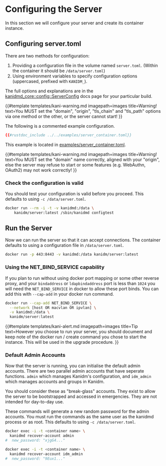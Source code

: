 # Configuring the Server

In this section we will configure your server and create its container instance.

## Configuring server.toml

There are two methods for configuration:

1. Providing a configuration file in the volume named `server.toml`. (Within the container it should
   be `/data/server.toml`)
2. Using environment variables to specify configuration options (uppercased, prefixed with
   `KANIDM_`).

The full options and explanations are in the
[kanidmd_core::config::ServerConfig](https://kanidm.github.io/kanidm/master/rustdoc/kanidmd_core/config/struct.ServerConfig.html)
docs page for your particular build.

<!-- deno-fmt-ignore-start -->

{{#template templates/kani-warning.md
imagepath=images
title=Warning!
text=You MUST set the "domain", "origin", "tls_chain" and "tls_path" options via one method or the other, or the server cannot start!
}}

<!-- deno-fmt-ignore-end -->

The following is a commented example configuration.

```toml
{{#rustdoc_include ../../examples/server_container.toml}}
```

This example is located in
[examples/server_container.toml](https://github.com/kanidm/kanidm/blob/master/examples/server_container.toml).

<!-- deno-fmt-ignore-start -->

{{#template templates/kani-warning.md
imagepath=images
title=Warning!
text=You MUST set the "domain" name correctly, aligned with your "origin", else the server may refuse to start or some features (e.g. WebAuthn, OAuth2) may not work correctly!
}}

<!-- deno-fmt-ignore-end -->

### Check the configuration is valid

You should test your configuration is valid before you proceed. This defaults to using
`-c /data/server.toml`.

```bash
docker run --rm -i -t -v kanidmd:/data \
    kanidm/server:latest /sbin/kanidmd configtest
```

## Run the Server

Now we can run the server so that it can accept connections. The container defaults to using a
configuration file in `/data/server.toml`.

```bash
docker run -p 443:8443 -v kanidmd:/data kanidm/server:latest
```

### Using the NET\_BIND\_SERVICE capability

If you plan to run without using docker port mapping or some other reverse proxy, and your
`bindaddress` or `ldapbindaddress` port is less than `1024` you will need the `NET_BIND_SERVICE` in
docker to allow these port binds. You can add this with `--cap-add` in your docker run command.

```bash
docker run --cap-add NET_BIND_SERVICE \
  --network [host OR macvlan OR ipvlan] \
  -v kanidmd:/data \
  kanidm/server:latest
```

<!-- deno-fmt-ignore-start -->

{{#template templates/kani-alert.md
imagepath=images
title=Tip
text=However you choose to run your server, you should document and keep note of the docker run / create command you chose to start the instance. This will be used in the upgrade procedure.
}}

<!-- deno-fmt-ignore-end -->

### Default Admin Accounts

Now that the server is running, you can initialise the default admin accounts. There are two
parallel admin accounts that have seperate functions. `admin` which manages Kanidm's configuration,
and `idm_admin` which manages accounts and groups in Kanidm.

You should consider these as "break-glass" accounts. They exist to allow the server to be
bootstrapped and accessed in emergencies. They are not intended for day-to-day use.

These commands will generate a new random password for the admin accounts. You must run the commands
as the same user as the kanidmd process or as root. This defaults to using `-c /data/server.toml`.

```bash
docker exec -i -t <container name> \
  kanidmd recover-account admin
#  new_password: "xjgG4..."
```

```bash
docker exec -i -t <container name> \
  kanidmd recover-account idm_admin
#  new_password: "9Eux1..."
```
